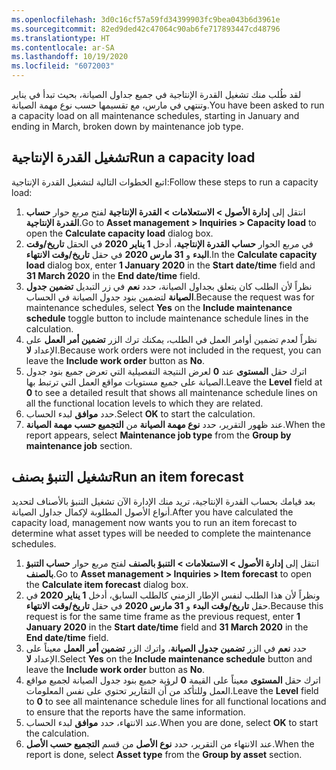 ```yaml
---
ms.openlocfilehash: 3d0c16cf57a59fd34399903fc9bea043b6d3961e
ms.sourcegitcommit: 82ed9ded42c47064c90ab6fe717893447cd48796
ms.translationtype: HT
ms.contentlocale: ar-SA
ms.lasthandoff: 10/19/2020
ms.locfileid: "6072003"
---
```

<span data-ttu-id="58e2e-101">لقد طُلب منك تشغيل القدرة الإنتاجية في جميع جداول الصيانة، بحيث تبدأ في يناير وتنتهي في مارس، مع تقسيمها حسب نوع مهمة الصيانة.</span><span class="sxs-lookup"><span data-stu-id="58e2e-101">You have been asked to run a capacity load on all maintenance schedules, starting in January and ending in March, broken down by maintenance job type.</span></span> 

## <a name="run-a-capacity-load"></a><span data-ttu-id="58e2e-102">تشغيل القدرة الإنتاجية</span><span class="sxs-lookup"><span data-stu-id="58e2e-102">Run a capacity load</span></span>

<span data-ttu-id="58e2e-103">اتبع الخطوات التالية لتشغيل القدرة الإنتاجية:</span><span class="sxs-lookup"><span data-stu-id="58e2e-103">Follow these steps to run a capacity load:</span></span>

1.  <span data-ttu-id="58e2e-104">انتقل إلى **إدارة الأصول > الاستعلامات > القدرة الإنتاجية** لفتح مربع حوار **حساب القدرة الإنتاجية**.</span><span class="sxs-lookup"><span data-stu-id="58e2e-104">Go to **Asset management > Inquiries > Capacity load** to open the **Calculate capacity load** dialog box.</span></span>
2.  <span data-ttu-id="58e2e-105">في مربع الحوار **حساب القدرة الإنتاجية**، أدخل **1 يناير 2020** في الحقل **تاريخ/وقت البدء** و **31 مارس 2020** في حقل **تاريخ/وقت الانتهاء**.</span><span class="sxs-lookup"><span data-stu-id="58e2e-105">In the **Calculate capacity load** dialog box, enter **1 January 2020** in the **Start date/time** field and **31 March 2020** in the **End date/time** field.</span></span>
3.  <span data-ttu-id="58e2e-106">نظراً لأن الطلب كان يتعلق بجداول الصيانة، حدد **نعم** في زر التبديل **تضمين جدول الصيانة** لتضمين بنود جدول الصيانة في الحساب.</span><span class="sxs-lookup"><span data-stu-id="58e2e-106">Because the request was for maintenance schedules, select **Yes** on the **Include maintenance schedule** toggle button to include maintenance schedule lines in the calculation.</span></span>
4.  <span data-ttu-id="58e2e-107">نظراً لعدم تضمين أوامر العمل في الطلب، يمكنك ترك الزر **تضمين أمر العمل** على الإعداد **لا**.</span><span class="sxs-lookup"><span data-stu-id="58e2e-107">Because work orders were not included in the request, you can leave the **Include work order** button as **No**.</span></span> 
5.  <span data-ttu-id="58e2e-108">اترك حقل **المستوى** عند **0** لعرض النتيجة التفصيلية التي تعرض جميع بنود جدول الصيانة على جميع مستويات مواقع العمل التي ترتبط بها.</span><span class="sxs-lookup"><span data-stu-id="58e2e-108">Leave the **Level** field at **0** to see a detailed result that shows all maintenance schedule lines on all the functional location levels to which they are related.</span></span>
6.  <span data-ttu-id="58e2e-109">حدد **موافق** لبدء الحساب.</span><span class="sxs-lookup"><span data-stu-id="58e2e-109">Select **OK** to start the calculation.</span></span>
7.  <span data-ttu-id="58e2e-110">عند ظهور التقرير، حدد **نوع مهمة الصيانة** من **التجميع حسب مهمة الصيانة**.</span><span class="sxs-lookup"><span data-stu-id="58e2e-110">When the report appears, select **Maintenance job type** from the **Group by maintenance job** section.</span></span>

## <a name="run-an-item-forecast"></a><span data-ttu-id="58e2e-111">تشغيل التنبؤ بصنف</span><span class="sxs-lookup"><span data-stu-id="58e2e-111">Run an item forecast</span></span>
<span data-ttu-id="58e2e-112">بعد قيامك بحساب القدرة الإنتاجية، تريد منك الإدارة الآن تشغيل التنبؤ بالأصناف لتحديد أنواع الأصول المطلوبة لإكمال جداول الصيانة.</span><span class="sxs-lookup"><span data-stu-id="58e2e-112">After you have calculated the capacity load, management now wants you to run an item forecast to determine what asset types will be needed to complete the maintenance schedules.</span></span> 

1.  <span data-ttu-id="58e2e-113">انتقل إلى **إدارة الأصول > الاستعلامات > التنبؤ بالصنف** لفتح مربع حوار **حساب التنبؤ بالصنف**.</span><span class="sxs-lookup"><span data-stu-id="58e2e-113">Go to **Asset management > Inquiries > Item forecast** to open the **Calculate item forecast** dialog box.</span></span> 
2.  <span data-ttu-id="58e2e-114">ونظراً لأن هذا الطلب لنفس الإطار الزمني كالطلب السابق، أدخل **1 يناير 2020** في حقل **تاريخ/وقت البدء** و **31 مارس 2020** في حقل **تاريخ/وقت الانتهاء**.</span><span class="sxs-lookup"><span data-stu-id="58e2e-114">Because this request is for the same time frame as the previous request, enter **1 January 2020** in the **Start date/time** field and **31 March 2020** in the **End date/time** field.</span></span>
3.  <span data-ttu-id="58e2e-115">حدد **نعم** في الزر **تضمين جدول الصيانة**، واترك الزر **تضمين أمر العمل** معيناً على الإعداد **لا**.</span><span class="sxs-lookup"><span data-stu-id="58e2e-115">Select **Yes** on the **Include maintenance schedule** button and leave the **Include work order** button as **No**.</span></span>
4.  <span data-ttu-id="58e2e-116">اترك حقل **المستوى** معيناً على القيمة **0** لرؤية جميع بنود جدول الصيانة لجميع مواقع العمل وللتأكد من أن التقارير تحتوي على نفس المعلومات.</span><span class="sxs-lookup"><span data-stu-id="58e2e-116">Leave the **Level** field to **0** to see all maintenance schedule lines for all functional locations and to ensure that the reports have the same information.</span></span>
5.  <span data-ttu-id="58e2e-117">عند الانتهاء، حدد **موافق** لبدء الحساب.</span><span class="sxs-lookup"><span data-stu-id="58e2e-117">When you are done, select **OK** to start the calculation.</span></span> 
6.  <span data-ttu-id="58e2e-118">عند الانتهاء من التقرير، حدد **نوع الأصل** من قسم **التجميع حسب الأصل**.</span><span class="sxs-lookup"><span data-stu-id="58e2e-118">When the report is done, select **Asset type** from the **Group by asset** section.</span></span>

